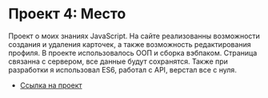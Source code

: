 # Проект 4: Место

Проект о моих знаниях JavaScript. На сайте реализованны возможности создания и удаления карточек, а также возможность редактирования профиля. 
В проекте использовалось ООП и сборка вэбпаком. Страница связанна с сервером, все данные будут сохранятся.
Также при разработки я использовал ES6, работал с API, верстал все с нуля.

* [Ссылка на проект](https://some-body228.github.io/mesto/index.html)

